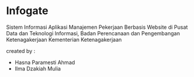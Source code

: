 # Infogate
Sistem Informasi Aplikasi Manajemen Pekerjaan Berbasis Website di Pusat Data dan Teknologi Informasi, Badan Perencanaan dan Pengembangan Ketenagakerjaan Kementerian Ketenagakerjaan

created by :
- Hasna Paramesti Ahmad
- Ilma Dzakiah Mulia
